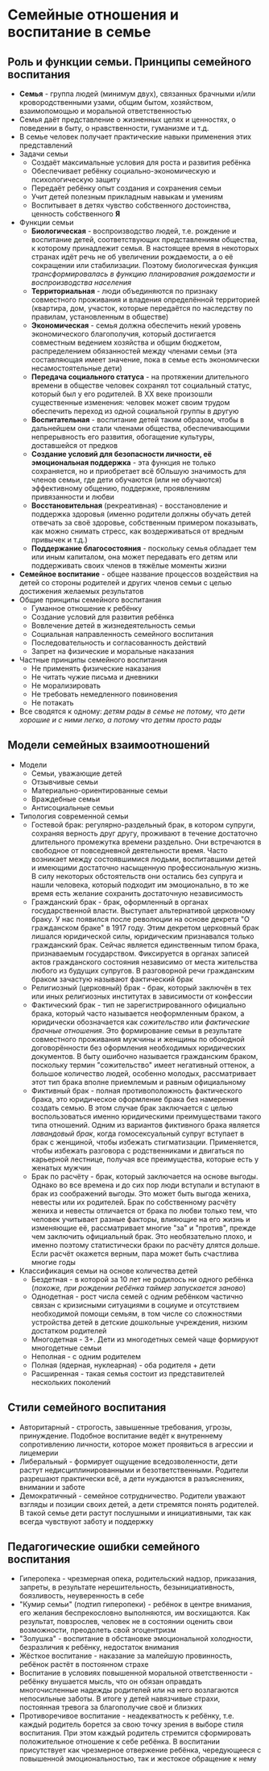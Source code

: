 # Семейные отношения и воспитание в семье
## Роль и функции семьи. Принципы семейного воспитания
- **Семья** - группа людей (минимум двух), связанных брачными и/или кровородственными узами, общим бытом, хозяйством, взаимопомощью и моральной ответственностью
- Семья даёт представление о жизненных целях и ценностях, о поведении в быту, о нравственности, гуманизме и т.д.
- В семье человек получает практические навыки применения этих представлений
- Задачи семьи
	- Создаёт максимальные условия для роста и развития ребёнка
	- Обеспечивает ребёнку социально-экономическую и психологическую защиту
	- Передаёт ребёнку опыт создания и сохранения семьи
	- Учит детей полезным прикладным навыкам и умениям
	- Воспитывает в детях чувство собственного достоинства, ценность собственного **Я**
- Функции семьи
	- **Биологическая** - воспроизводство людей, т.е. рождение и воспитание детей, соответствующих представлениям общества, к которому принадлежит семья. В настоящее время в некоторых странах идёт речь не об увеличении рождаемости, а о её сокращении или стабилизации. Поэтому биологическая функция *трансформировалась в функцию планирования рождаемости и воспроизводства населения*
	- **Территориальная** - люди объединяются по признаку совместного проживания и владения определённой территорией (квартира, дом, участок, которые передаётся по наследству по правилам, установленным в обществе)
	- **Экономическая** - семья должна обеспечить некий уровень экономического благополучия, который достигается совместным ведением хозяйства и общим бюджетом, распределением обязанностей между членами семьи (эта составляющая имеет значение, пока в семье есть экономически несамостоятельные дети)
	- **Передача социального статуса** - на протяжении длительного времени в обществе человек сохранял тот социальный статус, который был у его родителей. В XX веке произошли существенные изменения: человек может своим трудом обеспечить переход из одной социальной группы в другую
	- **Воспитательная** - воспитание детей таким образом, чтобы в дальнейшем они стали членами общества, обеспечивающими непрерывность его развития, обогащение культуры, доставшейся от предков
	- **Создание условий для безопасности личности, её эмоциональная поддержка** - эта функция не только сохраняется, но и приобретает всё бОльшую значимость для членов семьи, где дети обучаются (или не обучаются) эффективному общению, поддержке, проявлениям привязанности и любви
	- **Восстановительная** (рекреативная) - восстановление и поддержка здоровья (именно родители должны обучать детей отвечать за своё здоровье, собственным примером показывать, как можно снимать стресс, как воздерживаться от вредным привычек и т.д.)
	- **Поддержание благосостояния** - поскольку семья обладает тем или иным капиталом, она может передавать его детям или поддерживать своих членов в тяжёлые моменты жизни
- **Семейное воспитание** - общее название процессов воздействия на детей со стороны родителей и других членов семьи с целью достижения желаемых результатов
- Общие принципы семейного воспитания
	- Гуманное отношение к ребёнку
	- Создание условий для развития ребёнка
	- Вовлечение детей в жизнедеятельность семьи
	- Социальная направленность семейного воспитания
	- Последовательность и согласованность действий
	- Запрет на физические и моральные наказания
- Частные принципы семейного воспитания
	- Не применять физические наказания
	- Не читать чужие письма и дневники
	- Не морализировать
	- Не требовать немедленного повиновения
	- Не потакать
- Все сводятся к одному: *детям рады в семье не потому, что дети хорошие и с ними легко, а потому что детям просто рады*
## Модели семейных взаимоотношений
- Модели
	- Семьи, уважающие детей
	- Отзывчивые семьи
	- Материально-ориентированные семьи
	- Враждебные семьи
	- Антисоциальные семьи
- Типология современной семьи
	- Гостевой брак: регулярно-раздельный брак, в котором супруги, сохраняя верность друг другу, проживают в течение достаточно длительного промежутка времени раздельно. Они встречаются в свободное от повседневной деятельности время. Часто возникает между состоявшимися людьми, воспитавшими детей и имеющими достаточно насыщенную профессиональную жизнь. В силу некоторых обстоятельств они остались без супруга и нашли человека, который подходит им эмоционально, в то же время есть желание сохранить достаточную независимость
	- Гражданский брак - брак, оформленный в органах государственной власти. Выступает альтернативой церковному браку. У нас появился после революции на основе декрета "О гражданском браке" в 1917 году. Этим декретом церковный брак лишался юридической силы, юридическим признавался только гражданский брак. Сейчас является единственным типом брака, признаваемым государством. Фиксируется в органах записей актов гражданского состояния независимо от места жительства любого из будущих супругов. В разговорной речи гражданским браком зачастую называют фактический брак
	- Религиозный (церковный) брак - брак, который заключён в тех или иных религиозных институтах в зависимости от конфессии
	- Фактический брак - тип не зарегистрированного официально брака, который часто называется неоформленным браком, а юридически обозначается как *сожительство* или *фактические брачные отношения*. Это формирование семьи в результате совместного проживания мужчины и женщины по обоюдной договорённости без оформления необходимых юридических документов. В быту ошибочно называется гражданским браком, поскольку термин "сожительство" имеет негативный оттенок, а большое количество людей, особенно молодых, рассматривает этот тип брака вполне приемлемым и равным официальному
	- Фиктивный брак - полная противоположность фактического брака, это юридическое оформление брака без намерения создать семью. В этом случае брак заключается с целью воспользоваться именно юридическими преимуществами такого типа отношений. Одним из вариантов фиктивного брака является *лавандовый брак*, когда гомосексуальный супруг вступает в брак с женщиной, чтобы избежать стигматизации. Применяется, чтобы избежать разговора с родственниками и двигаться по карьерной лестнице, получая все преимущества, которые есть у женатых мужчин
	- Брак по расчёту - брак, который заключается на основе выгоды. Однако во все времена и до сих пор люди вступали и вступают в брак из соображений выгоды. Это может быть выгода жениха, невесты или их родителей. Брак по собственному расчёту жениха и невесты отличается от брака по любви только тем, что человек учитывает разные факторы, влияющие на его жизнь и изменяющие её, рассматривает многие "за" и "против", прежде чем заключить официальный брак. Это необязательно плохо, и именно поэтому статистически браки по расчёту длятся дольше. Если расчёт окажется верным, пара может быть счастлива многие годы
- Классификация семьи на основе количества детей
	- Бездетная - в которой за 10 лет не родилось ни одного ребёнка (*похоже, при рождении ребёнка таймер запускается заново*)
	- Однодетная - рост числа семей с одним ребёнком частично связан с кризисными ситуациями в социуме и отсутствием необходимой помощи семьям, в том числе со сложностями устройства детей в детские дошкольные учреждения, низким достатком родителей
	- Многодетная - 3+. Дети из многодетных семей чаще формируют многодетные семьи
	- Неполная - с одним родителем
	- Полная (ядерная, нуклеарная) - оба родителя + дети
	- Расширенная - такая семья состоит из представителей нескольких поколений
## Стили семейного воспитания
- Авторитарный - строгость, завышенные требования, угрозы, принуждение. Подобное воспитание ведёт к внутреннему сопротивлению личности, которое может проявиться в агрессии и лицемерии
- Либеральный - формирует ощущение вседозволенности, дети растут недисциплинированными и безответственными. Родители разрешают практически всё, а дети нуждаются в разъяснениях, внимании и заботе
- Демократичный - семейное сотрудничество. Родители уважают взгляды и позиции своих детей, а дети стремятся понять родителей. В такой семье дети растут послушными и инициативными, так как всегда чувствуют заботу и поддержку
## Педагогические ошибки семейного воспитания
- Гиперопека - чрезмерная опека, родительский надзор, приказания, запреты, в результате нерешительность, безынициативность, боязливость, неуверенность в себе
- "Кумир семьи" (подтип гиперопеки) - ребёнок в центре внимания, его желания беспрекословно выполняются, им восхищаются. Как результат, повзрослев, человек не в состоянии оценить свои возможности, преодолеть свой эгоцентризм
- "Золушка" - воспитание в обстановке эмоциональной холодности, безразличия к ребёнку, недостаток внимания
- Жёсткое воспитание - наказание за малейшую провинность, ребёнок растёт в постоянном страхе
- Воспитание в условиях повышенной моральной ответственности - ребёнку внушается мысль, что он обязан оправдать многочисленные надежды родителей или на него возлагаются непосильные заботы. В итоге у детей навязчивые страхи, постоянная тревога за благополучие своё и близких
- Противоречивое воспитание - неадекватность к ребёнку, т.е. каждый родитель борется за свою точку зрения в выборе стиля воспитания. При этом каждый родитель стремится сформировать положительное отношение к себе ребёнка. В воспитании присутствует как чрезмерное отвержение ребёнка, чередующееся с повышенной эмоциональностью, так и жестокое обращение к нему